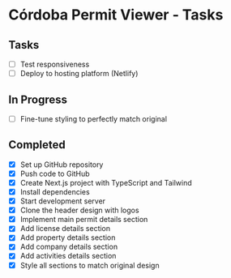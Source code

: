 # Córdoba Permit Viewer - Tasks

## Tasks
- [ ] Test responsiveness
- [ ] Deploy to hosting platform (Netlify)

## In Progress
- [ ] Fine-tune styling to perfectly match original

## Completed
- [x] Set up GitHub repository
- [x] Push code to GitHub
- [x] Create Next.js project with TypeScript and Tailwind
- [x] Install dependencies
- [x] Start development server
- [x] Clone the header design with logos
- [x] Implement main permit details section
- [x] Add license details section
- [x] Add property details section
- [x] Add company details section
- [x] Add activities details section
- [x] Style all sections to match original design
